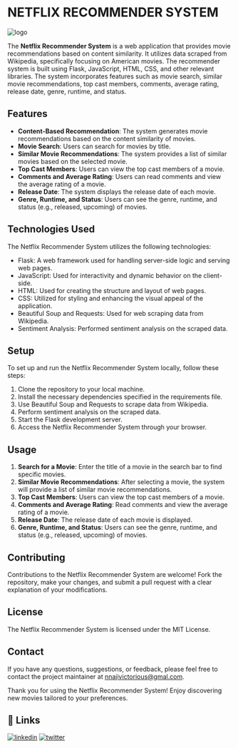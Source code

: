 
# NETFLIX RECOMMENDER SYSTEM

![logo](https://github.com/Vic3sax/netflix-recommender-website/blob/main/recomender.jpeg)



The **Netflix Recommender System** is a web application that provides movie recommendations based on content similarity. It utilizes data scraped from Wikipedia, specifically focusing on American movies. The recommender system is built using Flask, JavaScript, HTML, CSS, and other relevant libraries. The system incorporates features such as movie search, similar movie recommendations, top cast members, comments, average rating, release date, genre, runtime, and status.

## Features

- **Content-Based Recommendation**: The system generates movie recommendations based on the content similarity of movies.
- **Movie Search**: Users can search for movies by title.
- **Similar Movie Recommendations**: The system provides a list of similar movies based on the selected movie.
- **Top Cast Members**: Users can view the top cast members of a movie.
- **Comments and Average Rating**: Users can read comments and view the average rating of a movie.
- **Release Date**: The system displays the release date of each movie.
- **Genre, Runtime, and Status**: Users can see the genre, runtime, and status (e.g., released, upcoming) of movies.

## Technologies Used

The Netflix Recommender System utilizes the following technologies:

- Flask: A web framework used for handling server-side logic and serving web pages.
- JavaScript: Used for interactivity and dynamic behavior on the client-side.
- HTML: Used for creating the structure and layout of web pages.
- CSS: Utilized for styling and enhancing the visual appeal of the application.
- Beautiful Soup and Requests: Used for web scraping data from Wikipedia.
- Sentiment Analysis: Performed sentiment analysis on the scraped data.

## Setup

To set up and run the Netflix Recommender System locally, follow these steps:

1. Clone the repository to your local machine.
2. Install the necessary dependencies specified in the requirements file.
3. Use Beautiful Soup and Requests to scrape data from Wikipedia.
4. Perform sentiment analysis on the scraped data.
5. Start the Flask development server.
6. Access the Netflix Recommender System through your browser.

## Usage

1. **Search for a Movie**: Enter the title of a movie in the search bar to find specific movies.
2. **Similar Movie Recommendations**: After selecting a movie, the system will provide a list of similar movie recommendations.
3. **Top Cast Members**: Users can view the top cast members of a movie.
4. **Comments and Average Rating**: Read comments and view the average rating of a movie.
5. **Release Date**: The release date of each movie is displayed.
6. **Genre, Runtime, and Status**: Users can see the genre, runtime, and status (e.g., released, upcoming) of movies.

## Contributing

Contributions to the Netflix Recommender System are welcome! Fork the repository, make your changes, and submit a pull request with a clear explanation of your modifications.

## License

The Netflix Recommender System is licensed under the MIT License.

## Contact

If you have any questions, suggestions, or feedback, please feel free to contact the project maintainer at [nnajivictorious@gmal.com](mailto:nnajivictorious@gmal.com).

Thank you for using the Netflix Recommender System! Enjoy discovering new movies tailored to your preferences.






## 🔗 Links
[![linkedin](https://img.shields.io/badge/linkedin-0A66C2?style=for-the-badge&logo=linkedin&logoColor=white)](https://www.linkedin.com/in/3rdSon)
[![twitter](https://img.shields.io/badge/twitter-1DA1F2?style=for-the-badge&logo=twitter&logoColor=white)](https://twitter.com/3rdSon__)

